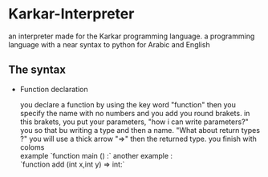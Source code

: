 
<h1>Karkar-Interpreter</h1>
an interpreter made for the Karkar programming language. a programming language with a near syntax to python for Arabic and English

<h2>The syntax</h2>
<ul>
    <li>
        </h3>Function declaration</h3>
        <p>
            you declare a function by using the key word "function"
            then you specify the name with no numbers
            and you add you round brakets. in this brakets, you put your parameters, "how i can write parameters?" you so that bu writing a type and then a name. "What about return types ?" you will use a thick arrow "=>" then the returned type. you finish with coloms<br/>
            example `function main () :` another example : <br/> `function add (int x,int y) => int:`
        </p>
    </li>
</ul>